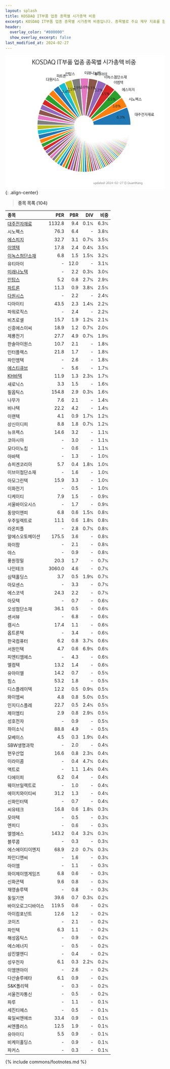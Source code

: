 ```yaml
---
layout: splash
title: KOSDAQ IT부품 업종 종목별 시가총액 비중
excerpt: KOSDAQ IT부품 업종 종목별 시가총액 비중입니다. 종목별로 주요 재무 지표를 함께 표시합니다.
header:
  overlay_color: "#800000"
  show_overlay_excerpt: false
last_modified_at: 2024-02-27
---
```



![KOSDAQ IT부품 업종 종목별 시가총액 비중](/stats/sector/images/kosdaq_업종_IT부품_종목.png){: .align-center}


> **종목 목록 (104)**<a id="list"></a>

| **종목** | **PER** | **PBR** | **DIV** | **비중** |
| :------- | ------: | ------: | ------: | -------: |
| [대주전자재료](/078600/) | 1132.8 | 9.4 | 0.1<small>%</small> | 6.3<small>%</small> |
| 시노펙스 | 76.3 | 6.4 | - | 3.8<small>%</small> |
| [에스피지](/058610/) | 32.7 | 3.1 | 0.7<small>%</small> | 3.5<small>%</small> |
| [이엠텍](/091120/) | 17.8 | 2.4 | 0.4<small>%</small> | 3.5<small>%</small> |
| [이녹스첨단소재](/272290/) | 6.8 | 1.5 | 1.5<small>%</small> | 3.2<small>%</small> |
| 유티아이 | - | 12.0 | - | 3.1<small>%</small> |
| [미래나노텍](/095500/) | - | 2.2 | 0.3<small>%</small> | 3.0<small>%</small> |
| [인탑스](/049070/) | 5.2 | 0.8 | 2.7<small>%</small> | 2.9<small>%</small> |
| [파트론](/091700/) | 11.3 | 0.9 | 3.8<small>%</small> | 2.5<small>%</small> |
| [다원시스](/068240/) | - | 2.2 | - | 2.4<small>%</small> |
| 디아이티 | 43.5 | 2.3 | 1.4<small>%</small> | 2.2<small>%</small> |
| 파워로직스 | - | 2.4 | - | 2.2<small>%</small> |
| 비츠로셀 | 15.7 | 1.9 | 1.2<small>%</small> | 2.1<small>%</small> |
| 신흥에스이씨 | 18.9 | 1.2 | 0.7<small>%</small> | 2.0<small>%</small> |
| 제룡전기 | 27.7 | 4.9 | 0.7<small>%</small> | 1.9<small>%</small> |
| 한솔아이원스 | 10.7 | 2.1 | - | 1.8<small>%</small> |
| 인터플렉스 | 21.8 | 1.7 | - | 1.8<small>%</small> |
| 파인엠텍 | - | 2.6 | - | 1.8<small>%</small> |
| [에스티큐브](/052020/) | - | 5.6 | - | 1.7<small>%</small> |
| [KH바텍](/060720/) | 11.9 | 1.3 | 2.3<small>%</small> | 1.7<small>%</small> |
| 새로닉스 | 3.3 | 1.5 | - | 1.6<small>%</small> |
| 필옵틱스 | 154.8 | 2.9 | 0.3<small>%</small> | 1.6<small>%</small> |
| 나무가 | 7.6 | 2.1 | - | 1.4<small>%</small> |
| 비나텍 | 22.2 | 4.2 | - | 1.4<small>%</small> |
| 이랜텍 | 4.1 | 0.9 | 1.7<small>%</small> | 1.2<small>%</small> |
| 상신이디피 | 8.8 | 1.8 | 0.7<small>%</small> | 1.2<small>%</small> |
| 뉴프렉스 | 14.6 | 3.2 | - | 1.1<small>%</small> |
| 코아시아 | - | 3.0 | - | 1.1<small>%</small> |
| 모다이노칩 | - | 0.6 | - | 1.1<small>%</small> |
| 아바텍 | - | 1.3 | - | 1.0<small>%</small> |
| 슈피겐코리아 | 5.7 | 0.4 | 1.8<small>%</small> | 1.0<small>%</small> |
| 이브이첨단소재 | - | 1.6 | - | 1.0<small>%</small> |
| 아모그린텍 | 15.9 | 3.3 | - | 1.0<small>%</small> |
| 이화전기 | - | 0.5 | - | 1.0<small>%</small> |
| 디케이티 | 7.9 | 1.5 | - | 0.9<small>%</small> |
| 서울바이오시스 | - | 1.7 | - | 0.9<small>%</small> |
| 동양이엔피 | 6.8 | 0.6 | 1.5<small>%</small> | 0.8<small>%</small> |
| 우주일렉트로 | 11.1 | 0.6 | 1.8<small>%</small> | 0.8<small>%</small> |
| 라온피플 | - | 2.8 | 0.7<small>%</small> | 0.8<small>%</small> |
| 알에스오토메이션 | 175.5 | 3.6 | - | 0.8<small>%</small> |
| 와이팜 | - | 2.1 | - | 0.8<small>%</small> |
| 야스 | - | 0.9 | - | 0.8<small>%</small> |
| 풍원정밀 | 20.3 | 1.7 | - | 0.7<small>%</small> |
| 나인테크 | 3060.0 | 4.6 | - | 0.7<small>%</small> |
| 심텍홀딩스 | 3.7 | 0.5 | 1.9<small>%</small> | 0.7<small>%</small> |
| 아모센스 | - | 3.3 | - | 0.7<small>%</small> |
| 에스코넥 | 24.3 | 2.2 | - | 0.7<small>%</small> |
| 아모텍 | - | 0.7 | - | 0.6<small>%</small> |
| 오성첨단소재 | 36.1 | 0.5 | - | 0.6<small>%</small> |
| 센서뷰 | - | 6.8 | - | 0.6<small>%</small> |
| 캠시스 | 17.4 | 1.1 | - | 0.6<small>%</small> |
| 옵트론텍 | - | 3.4 | - | 0.6<small>%</small> |
| 한국컴퓨터 | 6.2 | 0.8 | 3.7<small>%</small> | 0.6<small>%</small> |
| 서원인텍 | 4.7 | 0.6 | 6.9<small>%</small> | 0.6<small>%</small> |
| 피엔티엠에스 | - | 4.3 | - | 0.6<small>%</small> |
| 엘컴텍 | 13.2 | 1.4 | - | 0.6<small>%</small> |
| 유아이엘 | 14.2 | 0.7 | - | 0.5<small>%</small> |
| 핌스 | 53.2 | 1.8 | - | 0.5<small>%</small> |
| 디스플레이텍 | 12.2 | 0.5 | 0.9<small>%</small> | 0.5<small>%</small> |
| 와이엠씨 | 4.8 | 0.8 | 5.0<small>%</small> | 0.5<small>%</small> |
| 인지디스플레 | 22.7 | 0.5 | 2.4<small>%</small> | 0.5<small>%</small> |
| 제이엠티 | 2.9 | 0.8 | 2.9<small>%</small> | 0.5<small>%</small> |
| 성호전자 | - | 0.9 | - | 0.5<small>%</small> |
| 하이소닉 | 88.8 | 4.9 | - | 0.5<small>%</small> |
| 모베이스 | 4.5 | 0.3 | 1.9<small>%</small> | 0.4<small>%</small> |
| SBW생명과학 | - | 2.0 | - | 0.4<small>%</small> |
| 현우산업 | 16.6 | 0.8 | 2.3<small>%</small> | 0.4<small>%</small> |
| 이라이콤 | - | 0.4 | 4.7<small>%</small> | 0.4<small>%</small> |
| 액트로 | - | 1.1 | 1.4<small>%</small> | 0.4<small>%</small> |
| 디에이피 | 6.2 | 0.4 | - | 0.4<small>%</small> |
| 웨이브일렉트로 | - | 1.0 | - | 0.4<small>%</small> |
| 에이치와이티씨 | 31.2 | 1.3 | - | 0.4<small>%</small> |
| 신화인터텍 | - | 0.7 | - | 0.4<small>%</small> |
| 씨유테크 | 16.8 | 0.6 | 1.8<small>%</small> | 0.3<small>%</small> |
| 모아텍 | - | 0.5 | - | 0.3<small>%</small> |
| 엔피디 | - | 0.6 | - | 0.3<small>%</small> |
| 엘엠에스 | 143.2 | 0.4 | 3.2<small>%</small> | 0.3<small>%</small> |
| 블루콤 | - | 0.3 | - | 0.3<small>%</small> |
| 에스에이티이엔지 | 68.9 | 2.0 | 0.7<small>%</small> | 0.3<small>%</small> |
| 파인디앤씨 | - | 1.6 | - | 0.3<small>%</small> |
| 아이엠 | - | 1.1 | - | 0.3<small>%</small> |
| 와이제이엠게임즈 | 6.8 | 0.6 | - | 0.3<small>%</small> |
| 신화콘텍 | 9.6 | 0.8 | - | 0.3<small>%</small> |
| 재영솔루텍 | - | 0.8 | - | 0.3<small>%</small> |
| 동일기연 | 39.6 | 0.7 | 0.3<small>%</small> | 0.2<small>%</small> |
| 바이오로그디바이스 | 119.5 | 0.6 | - | 0.2<small>%</small> |
| 아이컴포넌트 | 12.6 | 1.2 | - | 0.2<small>%</small> |
| 코이즈 | - | 2.1 | - | 0.2<small>%</small> |
| 파인텍 | 6.3 | 1.1 | - | 0.2<small>%</small> |
| 해성옵틱스 | - | 0.9 | - | 0.2<small>%</small> |
| 에스에너지 | - | 0.5 | - | 0.2<small>%</small> |
| 삼진엘앤디 | - | 0.4 | - | 0.2<small>%</small> |
| 성우전자 | 6.1 | 0.3 | 2.2<small>%</small> | 0.2<small>%</small> |
| 이엠앤아이 | - | 2.6 | - | 0.2<small>%</small> |
| 다산솔루에타 | 6.1 | 0.9 | - | 0.2<small>%</small> |
| S&K폴리텍 | - | 0.3 | - | 0.2<small>%</small> |
| 서울전자통신 | - | 0.5 | - | 0.2<small>%</small> |
| 파루 | - | 1.1 | - | 0.1<small>%</small> |
| 세진티에스 | - | 0.5 | - | 0.1<small>%</small> |
| 육일씨엔에쓰 | 33.4 | 0.9 | - | 0.1<small>%</small> |
| 씨엔플러스 | 12.5 | 1.9 | - | 0.1<small>%</small> |
| 유아이디 | 5.5 | 0.9 | - | 0.1<small>%</small> |
| 비케이홀딩스 | - | 0.9 | - | 0.1<small>%</small> |
| 파커스 | - | 0.3 | - | 0.1<small>%</small> |

{% include commons/footnotes.md %}